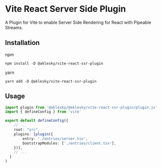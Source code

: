 # Vite React Server Side Plugin

A Plugin for Vite to enable Server Side Rendering for React with Pipeable Streams.

## Installation

npm

```shell
npm install -D @aklesky/vite-react-ssr-plugin
```

yarn

```shell
yarn add -D @aklesky/vite-react-ssr-plugin
```

## Usage

```typescript
import plugin from '@aklesky/@aklesky/vite-react-ssr-plugin/plugin.js'
import { defineConfig } from 'vite'

export default defineConfig({
    // ...
    root: "src",
    plugins: [plugin({
        entry: './entries/server.tsx',
        bootstrapModules: ['./entries/client.tsx'],
    })],
    // ...
  }
)

```
